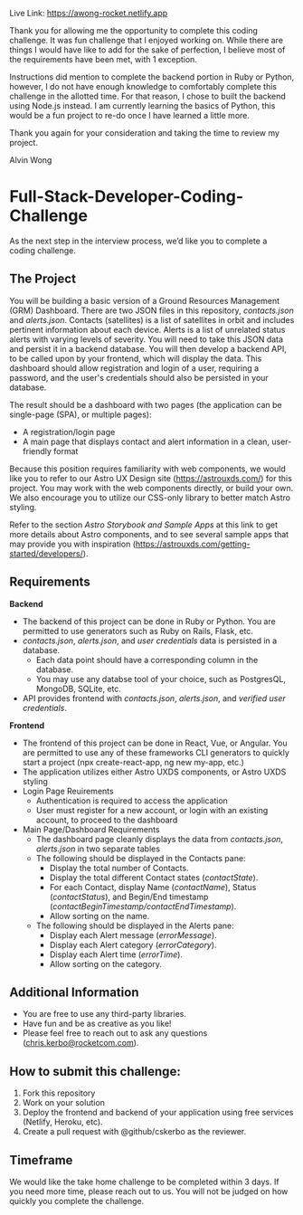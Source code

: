 Live Link: https://awong-rocket.netlify.app

Thank you for allowing me the opportunity to complete this coding challenge. It was fun challenge that I enjoyed working on. While there are things I would have like to add for the sake of perfection, I believe most of the requirements have been met, with 1 exception. 

Instructions did mention to complete the backend portion in Ruby or Python, however, I do not have enough knowledge to comfortably complete this challenge in the allotted time. For that reason, I chose to built the backend using Node.js instead. I am currently learning the basics of Python, this would be a fun project to re-do once I have learned a little more.

Thank you again for your consideration and taking the time to review my project.

Alvin Wong



# Full-Stack-Developer-Coding-Challenge
As the next step in the interview process, we’d like you to complete a coding challenge.

## The Project

You will be building a basic version of a Ground Resources Management (GRM) Dashboard. There are two JSON files in this repository, *contacts.json* and *alerts.json*. Contacts (satellites) is a list of satellites in orbit and includes pertinent information about each device. Alerts is a list of unrelated status alerts with varying levels of severity. You will need to take this JSON data and persist it in a backend database. You will then develop a backend API, to be called upon by your frontend, which will display the data. This dashboard should allow registration and login of a user, requiring a password, and the user's credentials should also be persisted in your database.

The result should be a dashboard with two pages (the application can be single-page (SPA), or multiple pages):

* A registration/login page
* A main page that displays contact and alert information in a clean, user-friendly format

Because this position requires familiarity with web components, we would like you to refer to our Astro UX Design site (https://astrouxds.com/) for this project. You may work with the web components directly, or build your own. We also encourage you to utilize our CSS-only library to better match Astro styling.

Refer to the section *Astro Storybook and Sample Apps* at this link to get more details about Astro components, and to see several sample apps that may provide you with inspiration (https://astrouxds.com/getting-started/developers/).

## Requirements

**Backend**
* The backend of this project can be done in Ruby or Python. You are permitted to use generators such as Ruby on Rails, Flask, etc.
* *contacts.json*, *alerts.json*, and *user credentials* data is persisted in a database. 
  * Each data point should have a corresponding column in the database.
  * You may use any databse tool of your choice, such as PostgresQL, MongoDB, SQLite, etc.
* API provides frontend with *contacts.json*, *alerts.json*, and *verified user credentials*.

**Frontend**
* The frontend of this project can be done in React, Vue, or Angular. You are permitted to use any of these frameworks CLI generators to quickly start a project (npx create-react-app, ng new my-app, etc.)
* The application utilizes either Astro UXDS components, or Astro UXDS styling
* Login Page Reuirements
  * Authentication is required to access the application
  * User must register for a new account, or login with an existing account, to proceed to the dashboard
* Main Page/Dashboard Requirements
  * The dashboard page cleanly displays the data from *contacts.json*, *alerts.json* in two separate tables
  * The following should be displayed in the Contacts pane:
    * Display the total number of Contacts.
    * Display the total different Contact states (*contactState*).
    * For each Contact, display Name (*contactName*), Status (*contactStatus*), and Begin/End timestamp (*contactBeginTimestamp/contactEndTimestamp*).
    * Allow sorting on the name.
  * The following should be displayed in the Alerts pane:
    * Display each Alert message (*errorMessage*).
    * Display each Alert category (*errorCategory*).
    * Display each Alert time (*errorTime*).
    * Allow sorting on the category.

## Additional Information
* You are free to use any third-party libraries.
* Have fun and be as creative as you like!
* Please feel free to reach out to ask any questions (chris.kerbo@rocketcom.com).

## How to submit this challenge:
1. Fork this repository
2. Work on your solution
3. Deploy the frontend and backend of your application using free services (Netlify, Heroku, etc).
4. Create a pull request with @github/cskerbo as the reviewer.

## Timeframe

We would like the take home challenge to be completed within 3 days. If you need more time, please reach out to us. You will not be judged on how quickly you complete the challenge.
